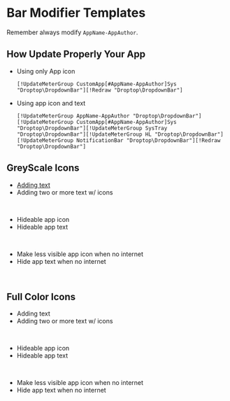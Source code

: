 <h1 align="justify">Bar Modifier Templates</h1>

Remember always modify `AppName-AppAuthor`.

<h2 align="justify">How Update Properly Your App</h2>

- Using only App icon

    `[!UpdateMeterGroup CustomApp[#AppName-AppAuthor]Sys "Droptop\DropdownBar"][!Redraw "Droptop\DropdownBar"]`

- Using app icon and text

    `[!UpdateMeterGroup AppName-AppAuthor "Droptop\DropdownBar"][!UpdateMeterGroup CustomApp[#AppName-AppAuthor]Sys "Droptop\DropdownBar"][!UpdateMeterGroup SysTray "Droptop\DropdownBar"][!UpdateMeterGroup HL "Droptop\DropdownBar"][!UpdateMeterGroup NotificationBar "Droptop\DropdownBar"][!Redraw "Droptop\DropdownBar"]`

<h2 align="justify">GreyScale Icons</h2>

- [Adding text](https://github.com/KazukiGames82/Community-Apps-Templates/blob/main/BarModifier/GreyScale-Icons/Template-1/BarModifier.inc)
- Adding two or more text w/ icons

<br>

- Hideable app icon
- Hideable app text

<br>

- Make less visible app icon when no internet
- Hide app text when no internet

<br>

<h2 align="justify">Full Color Icons</h2>

- Adding text
- Adding two or more text w/ icons

<br>

- Hideable app icon
- Hideable app text

<br>

- Make less visible app icon when no internet
- Hide app text when no internet
